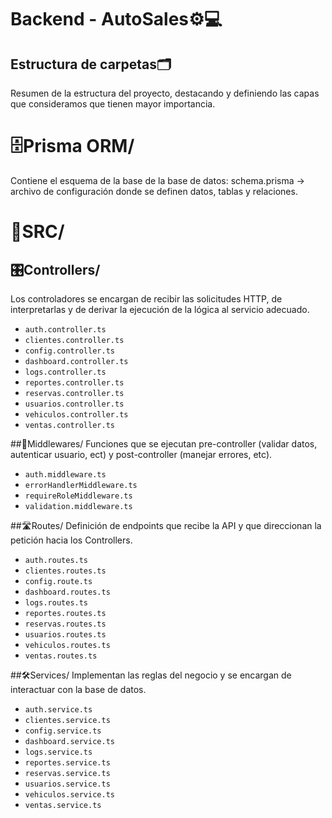 # Backend - AutoSales⚙️💻

## Estructura de carpetas🗂️
Resumen de la estructura del proyecto, destacando y definiendo las capas que consideramos que tienen mayor importancia.

# 🗄️Prisma ORM/
Contiene el esquema de la base de la base de datos:
schema.prisma → archivo de configuración donde se definen datos, tablas  y relaciones.

# 📂SRC/ 

## 🎛️Controllers/
Los controladores se encargan de recibir las solicitudes HTTP, de interpretarlas y de derivar la ejecución de la lógica al servicio adecuado.

- `auth.controller.ts`
- `clientes.controller.ts`
- `config.controller.ts`
- `dashboard.controller.ts`
- `logs.controller.ts`
- `reportes.controller.ts`
- `reservas.controller.ts`
- `usuarios.controller.ts`
- `vehiculos.controller.ts`
- `ventas.controller.ts`

##🔐Middlewares/
Funciones que se ejecutan pre-controller (validar datos, autenticar usuario, ect) y post-controller (manejar errores, etc).

- `auth.middleware.ts`
- `errorHandlerMiddleware.ts`
- `requireRoleMiddleware.ts`
- `validation.middleware.ts`
	
##🛣️Routes/
Definición de endpoints que recibe la API y que direccionan la petición hacia los Controllers.

- `auth.routes.ts`
- `clientes.routes.ts`
- `config.route.ts`
- `dashboard.routes.ts`
- `logs.routes.ts`
- `reportes.routes.ts`
- `reservas.routes.ts`
- `usuarios.routes.ts`
- `vehiculos.routes.ts`
- `ventas.routes.ts`


##🛠️Services/
Implementan las reglas del negocio y se encargan de interactuar con la base de datos.

- `auth.service.ts`
- `clientes.service.ts`
- `config.service.ts`
- `dashboard.service.ts`
- `logs.service.ts`
- `reportes.service.ts`
- `reservas.service.ts`
- `usuarios.service.ts`
- `vehiculos.service.ts`
- `ventas.service.ts`
